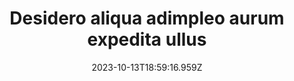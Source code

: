 ---
title: "Desidero aliqua adimpleo aurum expedita ullus"
date: 2023-10-13T18:59:16.959Z
permalink: "/desidero-aliqua-adimpleo-aurum-expedita-ullus/"
---